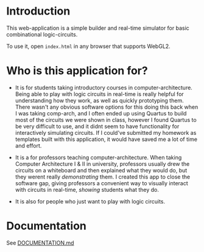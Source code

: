 # Introduction

This web-application is a simple builder and real-time simulator for basic combinational logic-circuits.

To use it, open `index.html` in any browser that supports WebGL2.


# Who is this application for?

- It is for students taking introductory courses in computer-architecture.
Being able to play with logic circuits in real-time is really helpful for understanding how they work, as well as quickly prototyping them. There wasn't any obvious software options for this doing this back when I was taking comp-arch, and I often ended up using Quartus to build most of the circuits we were shown in class, however I found Quartus to be very difficult to use, and it didnt seem to have functionality for interactively simulating circuits. If I could've submitted my homework as templates built with this application, it would have saved me a lot of time and effort.

- It is a for professors teaching computer-architecture.
When taking Computer Architecture I & II in university, professors usually drew the circuits on a whiteboard and then explained what they would do, but they werent really *demonstrating* them. I created this app to close the software gap, giving professors a convenient way to visually interact with circuits in real-time, *showing* students what they do.

- It is also for people who just want to play with logic circuits.


# Documentation

See [DOCUMENTATION.md](./docs/DOCUMENTATION.md)

